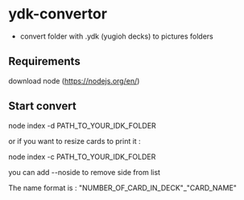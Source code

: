 # ydk-convertor

- convert folder with .ydk (yugioh decks) to pictures folders

## Requirements

download node (https://nodejs.org/en/)

## Start convert

node index -d PATH_TO_YOUR_IDK_FOLDER

or if you want to resize cards to print it :

node index -c PATH_TO_YOUR_IDK_FOLDER

you can add --noside to remove side from list

The name format is : "NUMBER_OF_CARD_IN_DECK"_"CARD_NAME"
